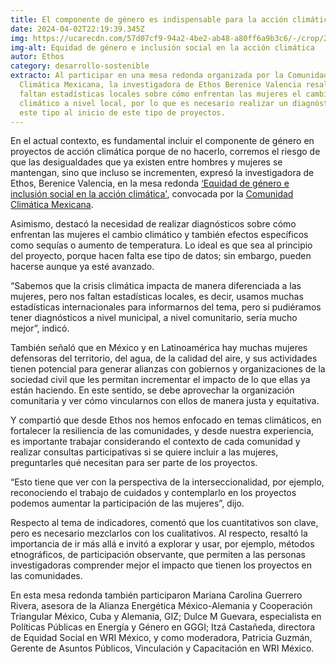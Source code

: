 ```yaml
---
title: El componente de género es indispensable para la acción climática
date: 2024-04-02T22:19:39.345Z
img: https://ucarecdn.com/57d07cf9-94a2-4be2-ab48-a80ff6a9b3c6/-/crop/2048x822/0,359/-/preview/
img-alt: Equidad de género e inclusión social en la acción climática
autor: Ethos
category: desarrollo-sostenible
extracto: Al participar en una mesa redonda organizada por la Comunidad
  Climática Mexicana, la investigadora de Ethos Berenice Valencia resaltó que
  faltan estadísticas locales sobre cómo enfrentan las mujeres el cambio
  climático a nivel local, por lo que es necesario realizar un diagnóstico de
  este tipo al inicio de este tipo de proyectos.
---
```

En el actual contexto, es fundamental incluir el componente de género en proyectos de acción climática porque de no hacerlo, corremos el riesgo de que las desigualdades que ya existen entre hombres y mujeres se mantengan, sino que incluso se incrementen, expresó la investigadora de Ethos, Berenice Valencia, en la mesa redonda [‘Equidad de género e inclusión social en la acción climática'](https://www.comunidadclimaticamexicana.mx/index.php/2024/03/12/equidad-genero/), convocada por la [Comunidad Climática Mexicana](https://www.comunidadclimaticamexicana.mx/).

Asimismo, destacó la necesidad de realizar diagnósticos sobre cómo enfrentan las mujeres el cambio climático y también efectos específicos como sequías o aumento de temperatura. Lo ideal es que sea al principio del proyecto, porque hacen falta ese tipo de datos; sin embargo, pueden hacerse aunque ya esté avanzado. 

“Sabemos que la crisis climática impacta de manera diferenciada a las mujeres, pero nos faltan estadísticas locales, es decir, usamos muchas estadísticas internacionales para informarnos del tema, pero si pudiéramos tener diagnósticos a nivel municipal, a nivel comunitario, sería mucho mejor”, indicó.

También señaló que en México y en Latinoamérica hay muchas mujeres defensoras del territorio, del agua, de la calidad del aire, y sus actividades tienen potencial para generar alianzas con gobiernos y organizaciones de la sociedad civil que les permitan incrementar el impacto de lo que ellas ya están haciendo. En este sentido, se debe aprovechar la organización comunitaria y ver cómo vincularnos con ellos de manera justa y equitativa.

Y compartió que desde Ethos nos hemos enfocado en temas climáticos, en fortalecer la resiliencia de las comunidades, y desde nuestra experiencia, es importante trabajar considerando el contexto de cada comunidad y realizar consultas participativas si se quiere incluir a las mujeres, preguntarles qué necesitan para ser parte de los proyectos. 

“Esto tiene que ver con la perspectiva de la interseccionalidad, por ejemplo, reconociendo el trabajo de cuidados y contemplarlo en los proyectos podemos aumentar la participación de las mujeres”, dijo.

Respecto al tema de indicadores, comentó que los cuantitativos son clave, pero es necesario mezclarlos con los cualitativos. Al respecto, resaltó la importancia de ir más allá e invitó a explorar y usar, por ejemplo, métodos etnográficos, de participación observante, que permiten a las personas investigadoras comprender mejor el impacto que tienen los proyectos en las comunidades.

En esta mesa redonda también participaron Mariana Carolina Guerrero Rivera, asesora de la Alianza Energética México-Alemania y Cooperación Triangular México, Cuba y Alemania, GIZ; Dulce M Guevara, especialista en Políticas Públicas en Energía y Género en GGGI; Itzá Castañeda, directora de Equidad Social en WRI México, y como moderadora, Patricia Guzmán, Gerente de Asuntos Públicos, Vinculación y Capacitación en WRI México.